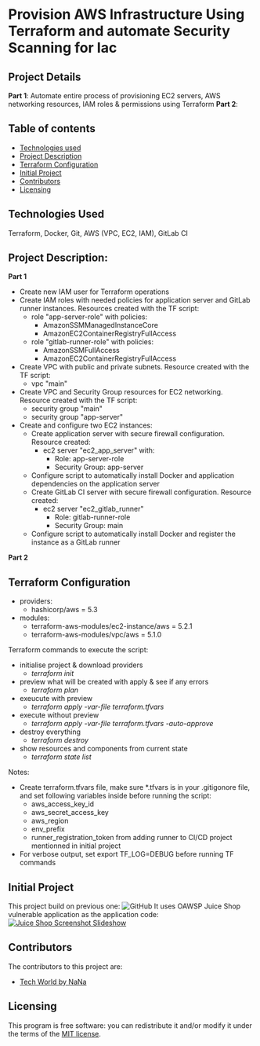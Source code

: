 # Provision AWS Infrastructure Using Terraform and automate Security Scanning for Iac

## Project Details
**Part 1**: Automate entire process of provisioning EC2 servers, AWS networking resources, IAM roles & permissions using Terraform
**Part 2**: 


## Table of contents

- [Technologies used](#Technologies-Used)
- [Project Description](#Project-Description)
- [Terraform Configuration](#Terraform-Configuration)
- [Initial Project](Initial-Project)
- [Contributors](#contributors)
- [Licensing](#licensing)

## Technologies Used
Terraform, Docker, Git, AWS (VPC, EC2, IAM), GitLab CI

## Project Description:
**Part 1**
- Create new IAM user for Terraform operations
- Create IAM roles with needed policies for application server and GitLab runner instances. Resources created with the TF script:
    - role "app-server-role" with policies:
        - AmazonSSMManagedInstanceCore
        - AmazonEC2ContainerRegistryFullAccess
    - role "gitlab-runner-role" with policies:
        - AmazonSSMFullAccess
        - AmazonEC2ContainerRegistryFullAccess
- Create VPC with public and private subnets. Resource created with the TF script:
    - vpc "main"
- Create VPC and Security Group resources for EC2 networking. Resource created with the TF script:
    - security group "main"
    - security group "app-server"
- Create and configure two EC2 instances:
    - Create application server with secure firewall configuration. Resource created:
        - ec2 server "ec2_app_server" with:
            - Role: app-server-role
            - Security Group: app-server
    - Configure script to automatically install Docker and application dependencies on the application server 
    - Create GitLab CI server with secure firewall configuration. Resource created:
        - ec2 server "ec2_gitlab_runner"
            - Role: gitlab-runner-role
            - Security Group: main
    - Configure script to automatically install Docker and register the instance as a GitLab runner


**Part 2**

## Terraform Configuration
- providers:
    - hashicorp/aws = 5.3
- modules:
    - terraform-aws-modules/ec2-instance/aws = 5.2.1
    - terraform-aws-modules/vpc/aws = 5.1.0
    
Terraform commands to execute the script:
- initialise project & download providers
    - *terraform init* 
- preview what will be created with apply & see if any errors
    - *terraform plan*
- exeucute with preview
    - *terraform apply -var-file terraform.tfvars*
- execute without preview
    - *terraform apply -var-file terraform.tfvars -auto-approve*
- destroy everything
    - *terraform destroy*
- show resources and components from current state
    - *terraform state list*

Notes: 
- Create terraform.tfvars file, make sure *.tfvars is in your .gitigonore file, and set following variables inside before running the script:
    - aws_access_key_id
    - aws_secret_access_key
    - aws_region
    - env_prefix
    - runner_registration_token from adding runner to CI/CD project mentionned in initial project
- For verbose output, set export TF_LOG=DEBUG before running TF commands

## Initial Project
This project build on previous one: 
![GitHub](https://github.com/Nicole732/devsecops-sast-dast-gitlab-cicd)
It uses OAWSP Juice Shop vulnerable application as the application code:
[![Juice Shop Screenshot Slideshow](https://img.shields.io/github/release/juice-shop/juice-shop.svg)](https://github.com/juice-shop/juice-shop/releases/latest)


## Contributors

The contributors to this project are:
- [Tech World by NaNa](https://www.techworld-with-nana.com/devsecops-bootcamp) 

## Licensing

This program is free software: you can redistribute it and/or modify it under the terms of the [MIT license](LICENSE).

